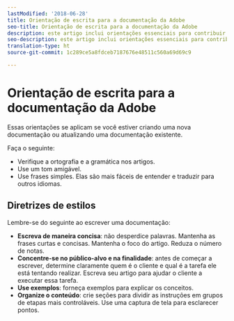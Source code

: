 ```yaml
---
lastModified: '2018-06-28'
title: Orientação de escrita para a documentação da Adobe
seo-title: Orientação de escrita para a documentação da Adobe
description: este artigo inclui orientações essenciais para contribuir com a documentação da Adobe.
seo-description: este artigo inclui orientações essenciais para contribuir com a documentação da Adobe.
translation-type: ht
source-git-commit: 1c289ce5a8fdceb7187676e48511c560a69d69c9

---
```


# Orientação de escrita para a documentação da Adobe

Essas orientações se aplicam se você estiver criando uma nova documentação ou atualizando uma documentação existente.

Faça o seguinte:

- Verifique a ortografia e a gramática nos artigos.
- Use um tom amigável.
- Use frases simples. Elas são mais fáceis de entender e traduzir para outros idiomas.

## Diretrizes de estilos

Lembre-se do seguinte ao escrever uma documentação:

- **Escreva de maneira concisa**: não desperdice palavras. Mantenha as frases curtas e concisas. Mantenha o foco do artigo. Reduza o número de notas.
- **Concentre-se no público-alvo e na finalidade**: antes de começar a escrever, determine claramente quem é o cliente e qual é a tarefa ele está tentando realizar. Escreva seu artigo para ajudar o cliente a executar essa tarefa.
- **Use exemplos**: forneça exemplos para explicar os conceitos.
- **Organize o conteúdo**: crie seções para dividir as instruções em grupos de etapas mais controláveis. Use uma captura de tela para esclarecer pontos.
